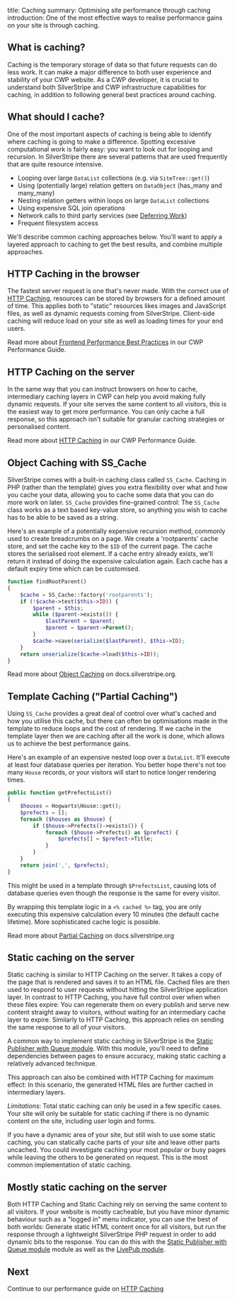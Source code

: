 title: Caching
summary: Optimising site performance through caching
introduction: One of the most effective ways to realise performance gains on your site is through caching.

## What is caching?

Caching is the temporary storage of data so that future requests can do less work.
It can make a major difference to both user experience and stability of your CWP website.
As a CWP developer, it is crucial to understand both SilverStripe and CWP infrastructure
capabilities for caching, in addition to following general best practices around caching.

## What should I cache?

One of the most important aspects of caching is being able to identify where caching is going to make a difference.
Spotting excessive computational work is fairly easy: you want to look out for looping and recursion.
In SilverStripe there are several patterns that are used frequently that are quite resource intensive.

 * Looping over large `DataList` collections (e.g. via `SiteTree::get()`)
 * Using (potentially large) relation getters on `DataObject` (has_many and many_many)
 * Nesting relation getters within loops on large `DataList` collections
 * Using expensive SQL join operations
 * Network calls to third party services (see [Deferring Work](deferring_work))
 * Frequent filesystem access

We'll describe common caching approaches below. You'll want to apply a layered approach to
caching to get the best results, and combine multiple approaches.

## HTTP Caching in the browser

The fastest server request is one that's never made.
With the correct use of [HTTP Caching](http_caching), resources can be stored by browsers for a defined amount of time.
This applies both to "static" resources likes images and JavaScript files, as well as dynamic requests coming from SilverStripe.
Client-side caching will reduce load on your site as well as loading times for your end users.

Read more about [Frontend Performance Best Practices](frontend_best_practices) in our CWP Performance Guide.

## HTTP Caching on the server

In the same way that you can instruct browsers on how to cache,
intermediary caching layers in CWP can help you avoid making fully dynamic requests.
If your site serves the same content to all visitors, this is the easiest way to get more performance.
You can only cache a full response, so this approach isn't suitable for granular caching strategies
or personalised content.

Read more about [HTTP Caching](http_caching) in our CWP Performance Guide.

## Object Caching with SS_Cache

SilverStripe comes with a built-in caching class called `SS_Cache`. Caching in PHP
(rather than the template) gives you extra flexibility over what and how you cache your data, allowing you to cache
some data that you can do more work on later. `SS_Cache` provides fine-grained control: The `SS_Cache` class works
as a text based key-value store, so anything you wish to cache has to be able to be saved as a string.

Here's an example of a potentially expensive recursion method, commonly used to create breadcrumbs on a page.
We create a 'rootparents' cache store, and set the cache key to the `$ID` of the current page.
The cache stores the serialised root element. If a cache entry already exists, we'll return it instead
of doing the expensive calculation again. Each cache has a default expiry time which can be customised.

```php
function findRootParent() 
{
	$cache = SS_Cache::factory('rootparents');
	if (!$cache->test($this->ID)) {
		$parent = $this;
		while ($parent->exists()) {
			$lastParent = $parent;
			$parent = $parent->Parent();
		}
		$cache->save(serialize($lastParent), $this->ID);
	}
	return unserialize($cache->load($this->ID));
}
```

Read more about [Object Caching](https://docs.silverstripe.org/en/4/developer_guides/performance/caching/)
on docs.silverstripe.org.

## Template Caching ("Partial Caching")

Using `SS_Cache` provides a great deal of control over what's cached and how you utilise this cache, but there can
often be optimisations made in the template to reduce loops and the cost of rendering. If we cache in the template
layer then we are caching after all the work is done, which allows us to achieve the best performance gains.

Here's an example of an expensive nested loop over a `DataList`.
It'll execute at least four database queries per iteration.
You better hope there's not too many `House` records,
or your visitors will start to notice longer rendering times.


```php
public function getPrefectsList()
{
	$houses = Hogwarts\House::get();
	$prefects = [];
	foreach ($houses as $house) {
		if ($house->Prefects()->exists()) {
			foreach ($house->Prefects() as $prefect) {
				$prefects[] = $prefect->Title;
			}
		}
	}
	return join(',', $prefects);
}
```

This might be used in a template through `$PrefectsList`,
causing lots of database queries even though the response is the same for every visitor.

By wrapping this template logic in a `<% cached %>` tag,
you are only executing this expensive calculation every 10 minutes
(the default cache lifetime). More sophisticated cache logic is possible.

Read more about
[Partial Caching](https://docs.silverstripe.org/en/4/developer_guides/performance/partial_caching/) on docs.silverstripe.org


## Static caching on the server

Static caching is similar to HTTP Caching on the server. It takes a copy of the page that is rendered and saves
it to an HTML file. Cached files are then used to respond to user requests without hitting the SilverStripe
application layer. In contrast to HTTP Caching, you have full control over when when these files expire:
You can regenerate them on every publish and serve new content straight away to visitors,
without waiting for an intermediary cache layer to expire. Similarly to HTTP Caching,
this approach relies on sending the same response to all of your visitors.

A common way to implement static caching in SilverStripe is the
[Static Publisher with Queue module](https://github.com/silverstripe/silverstripe-staticpublishqueue).
With this module, you'll need to define dependencies between pages
to ensure accuracy, making static caching a relatively advanced technique.

This approach can also be combined with HTTP Caching for maximum effect:
In this scenario, the generated HTML files are further cached in intermediary layers.

*Limitations*: Total static caching can only be used in a few specific cases.
Your site will only be suitable for static caching if
there is no dynamic content on the site, including user login and forms.

If you have a dynamic area of your site, but still wish to use some static caching, you can statically cache parts of
your site and leave other parts uncached. You could investigate caching your most popular or busy pages while leaving
the others to be generated on request. This is the most common implementation of static caching.

## Mostly static caching on the server

Both HTTP Caching and Static Caching rely on serving the same content to all visitors.
If your website is mostly cacheable, but you have minor dynamic behaviour such as a "logged in" menu indicator,
you can use the best of both worlds: Generate static HTML content once for all visitors,
but run the response through a lightweight SilverStripe PHP request in order to add dynamic bits to the response.
You can do this with the [Static Publisher with Queue module](https://github.com/silverstripe/silverstripe-staticpublishqueue)
module as well as the [LivePub module](https://github.com/markguinn/silverstripe-livepub).

## Next

Continue to our performance guide on [HTTP Caching](http_caching)
